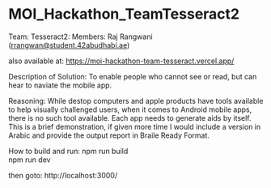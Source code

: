# MOI_Hackathon_TeamTesseract2

Team: Tesseract2: 
Members: Raj Rangwani (rrangwan@student.42abudhabi.ae)

also available at: https://moi-hackathon-team-tesseract.vercel.app/

Description of Solution: To enable people who cannot see or read, but can hear to naviate the mobile app.

Reasoning: While destop computers and apple products have tools available to help visually challenged users, when it comes to Android mobile apps, there is no such tool available. Each app needs to generate aids by itself. This is a brief demonstration, if given more time I would include a version in Arabic and provide the output report in Braile Ready Format.

How to build and run:
npm run build <br>
npm run dev

then goto: http://localhost:3000/
